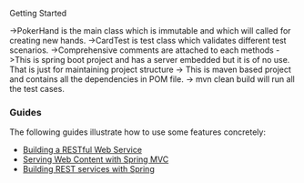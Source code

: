 Getting Started

->PokerHand is the main class which is immutable and which will called for creating new hands.
->CardTest is test class which validates different test scenarios.
->Comprehensive comments are attached to each methods
->This is spring boot project and has a server embedded but it is of no use. That is just for maintaining project structure
-> This is maven based project and contains all the dependencies in POM file.
-> mvn clean build will run all the test cases.

### Guides
The following guides illustrate how to use some features concretely:

* [Building a RESTful Web Service](https://spring.io/guides/gs/rest-service/)
* [Serving Web Content with Spring MVC](https://spring.io/guides/gs/serving-web-content/)
* [Building REST services with Spring](https://spring.io/guides/tutorials/bookmarks/)

